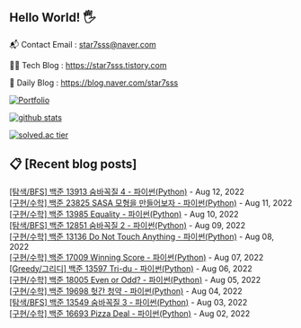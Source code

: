 ## Hello World! 🖐

📬 Contact Email : star7sss@naver.com

👨‍💻 Tech Blog : https://star7sss.tistory.com

🤪 Daily Blog : https://blog.naver.com/star7sss

[![Portfolio](https://img.shields.io/badge/Portfolio-%23000000.svg?style=for-the-badge&logo=firefox&logoColor=#FF7139)](https://fern-way-13f.notion.site/Jang-Thang-3b7b327981a2456c8ee5952eadb848b9)

[![github stats](https://github-readme-stats.vercel.app/api?username=jangThang&show_icons=true&hide_border=False)](https://star7sss.tistory.com)

[![solved.ac tier](http://mazassumnida.wtf/api/v2/generate_badge?boj=star7sss)](https://solved.ac/star7sss)

## 📋 [Recent blog posts]
[[탐색/BFS] 백준 13913 숨바꼭질 4 - 파이썬(Python)](https://star7sss.tistory.com/541) - Aug 12, 2022<br>
[[구현/수학] 백준 23825 SASA 모형을 만들어보자 - 파이썬(Python)](https://star7sss.tistory.com/467) - Aug 11, 2022<br>
[[구현/수학] 백준 13985 Equality - 파이썬(Python)](https://star7sss.tistory.com/466) - Aug 10, 2022<br>
[[탐색/BFS] 백준 12851 숨바꼭질 2 - 파이썬(Python)](https://star7sss.tistory.com/540) - Aug 09, 2022<br>
[[구현/수학] 백준 13136 Do Not Touch Anything - 파이썬(Python)](https://star7sss.tistory.com/465) - Aug 08, 2022<br>
[[구현/수학] 백준 17009 Winning Score - 파이썬(Python)](https://star7sss.tistory.com/463) - Aug 07, 2022<br>
[[Greedy/그리디] 백준 13597 Tri-du - 파이썬(Python)](https://star7sss.tistory.com/483) - Aug 06, 2022<br>
[[구현/수학] 백준 18005 Even or Odd? - 파이썬(Python)](https://star7sss.tistory.com/462) - Aug 05, 2022<br>
[[구현/수학] 백준 19698 헛간 청약 - 파이썬(Python)](https://star7sss.tistory.com/461) - Aug 04, 2022<br>
[[탐색/BFS] 백준 13549 숨바꼭질 3 - 파이썬(Python)](https://star7sss.tistory.com/539) - Aug 03, 2022<br>
[[구현/수학] 백준 16693 Pizza Deal - 파이썬(Python)](https://star7sss.tistory.com/460) - Aug 02, 2022<br>
